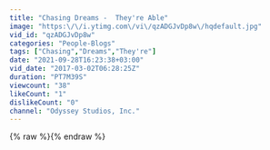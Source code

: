 ```yaml
---
title: "Chasing Dreams -  They're Able"
image: "https:\/\/i.ytimg.com\/vi\/qzADGJvDp8w\/hqdefault.jpg"
vid_id: "qzADGJvDp8w"
categories: "People-Blogs"
tags: ["Chasing","Dreams","They're"]
date: "2021-09-28T16:23:38+03:00"
vid_date: "2017-03-02T06:28:25Z"
duration: "PT7M39S"
viewcount: "38"
likeCount: "1"
dislikeCount: "0"
channel: "Odyssey Studios, Inc."
---
```

{% raw %}{% endraw %}
